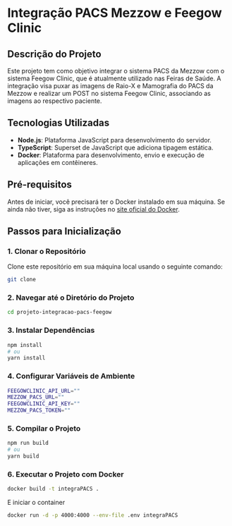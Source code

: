 # Integração PACS Mezzow e Feegow Clinic

## Descrição do Projeto

Este projeto tem como objetivo integrar o sistema PACS da Mezzow com o sistema Feegow Clinic, que é atualmente utilizado nas Feiras de Saúde. A integração visa puxar as imagens de Raio-X e Mamografia do PACS da Mezzow e realizar um POST no sistema Feegow Clinic, associando as imagens ao respectivo paciente.

## Tecnologias Utilizadas

- **Node.js**: Plataforma JavaScript para desenvolvimento do servidor.
- **TypeScript**: Superset de JavaScript que adiciona tipagem estática.
- **Docker**: Plataforma para desenvolvimento, envio e execução de aplicações em contêineres.

## Pré-requisitos

Antes de iniciar, você precisará ter o Docker instalado em sua máquina. Se ainda não tiver, siga as instruções no [site oficial do Docker](https://www.docker.com/get-started).

## Passos para Inicialização

### 1. Clonar o Repositório

Clone este repositório em sua máquina local usando o seguinte comando:
```sh
git clone 
```

### 2. Navegar até o Diretório do Projeto

```sh
cd projeto-integracao-pacs-feegow
```
### 3.  Instalar Dependências

```sh
npm install
# ou
yarn install
```

### 4. Configurar Variáveis de Ambiente
```sh
FEEGOWCLINIC_API_URL=""
MEZZOW_PACS_URL=""
FEEGOWCLINIC_API_KEY=""
MEZZOW_PACS_TOKEN=""
```

### 5. Compilar o Projeto
```sh
npm run build
# ou
yarn build
```

### 6. Executar o Projeto com Docker

```sh
docker build -t integraPACS .
```

E iniciar o container

```sh
docker run -d -p 4000:4000 --env-file .env integraPACS

```
